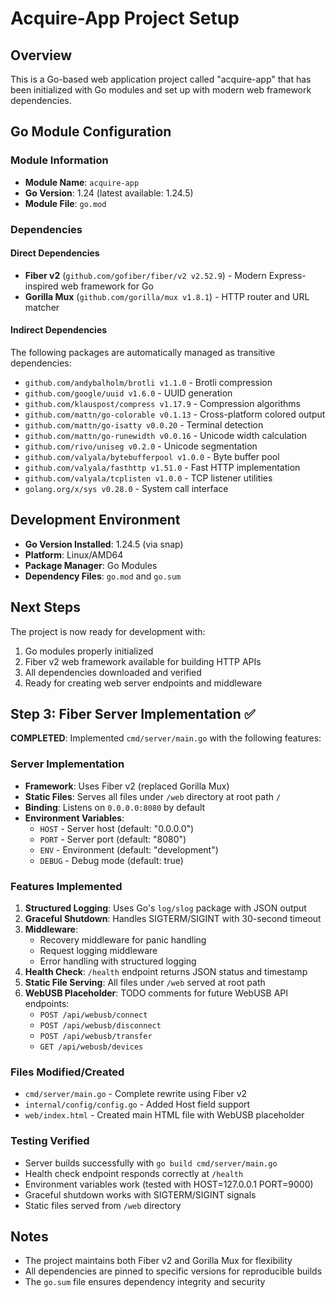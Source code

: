 # Acquire-App Project Setup

## Overview
This is a Go-based web application project called "acquire-app" that has been initialized with Go modules and set up with modern web framework dependencies.

## Go Module Configuration

### Module Information
- **Module Name**: `acquire-app`
- **Go Version**: 1.24 (latest available: 1.24.5)
- **Module File**: `go.mod`

### Dependencies

#### Direct Dependencies
- **Fiber v2** (`github.com/gofiber/fiber/v2 v2.52.9`) - Modern Express-inspired web framework for Go
- **Gorilla Mux** (`github.com/gorilla/mux v1.8.1`) - HTTP router and URL matcher

#### Indirect Dependencies
The following packages are automatically managed as transitive dependencies:
- `github.com/andybalholm/brotli v1.1.0` - Brotli compression
- `github.com/google/uuid v1.6.0` - UUID generation
- `github.com/klauspost/compress v1.17.9` - Compression algorithms
- `github.com/mattn/go-colorable v0.1.13` - Cross-platform colored output
- `github.com/mattn/go-isatty v0.0.20` - Terminal detection
- `github.com/mattn/go-runewidth v0.0.16` - Unicode width calculation
- `github.com/rivo/uniseg v0.2.0` - Unicode segmentation
- `github.com/valyala/bytebufferpool v1.0.0` - Byte buffer pool
- `github.com/valyala/fasthttp v1.51.0` - Fast HTTP implementation
- `github.com/valyala/tcplisten v1.0.0` - TCP listener utilities
- `golang.org/x/sys v0.28.0` - System call interface

## Development Environment
- **Go Version Installed**: 1.24.5 (via snap)
- **Platform**: Linux/AMD64
- **Package Manager**: Go Modules
- **Dependency Files**: `go.mod` and `go.sum`

## Next Steps
The project is now ready for development with:
1. Go modules properly initialized
2. Fiber v2 web framework available for building HTTP APIs
3. All dependencies downloaded and verified
4. Ready for creating web server endpoints and middleware

## Step 3: Fiber Server Implementation ✅

**COMPLETED**: Implemented `cmd/server/main.go` with the following features:

### Server Implementation
- **Framework**: Uses Fiber v2 (replaced Gorilla Mux)
- **Static Files**: Serves all files under `/web` directory at root path `/`
- **Binding**: Listens on `0.0.0.0:8080` by default
- **Environment Variables**: 
  - `HOST` - Server host (default: "0.0.0.0")
  - `PORT` - Server port (default: "8080")
  - `ENV` - Environment (default: "development")
  - `DEBUG` - Debug mode (default: true)

### Features Implemented
1. **Structured Logging**: Uses Go's `log/slog` package with JSON output
2. **Graceful Shutdown**: Handles SIGTERM/SIGINT with 30-second timeout
3. **Middleware**: 
   - Recovery middleware for panic handling
   - Request logging middleware
   - Error handling with structured logging
4. **Health Check**: `/health` endpoint returns JSON status and timestamp
5. **Static File Serving**: All files under `/web` served at root path
6. **WebUSB Placeholder**: TODO comments for future WebUSB API endpoints:
   - `POST /api/webusb/connect`
   - `POST /api/webusb/disconnect` 
   - `POST /api/webusb/transfer`
   - `GET /api/webusb/devices`

### Files Modified/Created
- `cmd/server/main.go` - Complete rewrite using Fiber v2
- `internal/config/config.go` - Added Host field support
- `web/index.html` - Created main HTML file with WebUSB placeholder

### Testing Verified
- Server builds successfully with `go build cmd/server/main.go`
- Health check endpoint responds correctly at `/health`
- Environment variables work (tested with HOST=127.0.0.1 PORT=9000)
- Graceful shutdown works with SIGTERM/SIGINT signals
- Static files served from `/web` directory

## Notes
- The project maintains both Fiber v2 and Gorilla Mux for flexibility
- All dependencies are pinned to specific versions for reproducible builds
- The `go.sum` file ensures dependency integrity and security
